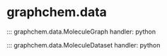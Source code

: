 # graphchem.data

::: graphchem.data.MoleculeGraph
    handler: python

::: graphchem.data.MoleculeDataset
    handler: python
